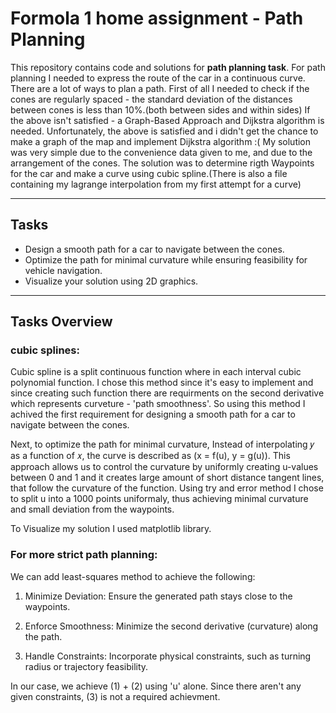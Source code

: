 # Formola 1 home assignment - Path Planning

This repository contains code and solutions for **path planning task**.
For path planning I needed to express the route of the car in a continuous curve.
There are a lot of ways to plan a path. First of all I needed to check if the cones are regularly spaced - the standard deviation of the distances between cones is less than 10%.(both between sides and within sides)
If the above isn't satisfied - a Graph-Based Approach and Dijkstra algorithm is needed.
Unfortunately, the above is satisfied and i didn't get the chance to make a graph of the map and implement Dijkstra algorithm :(
My solution was very simple due to the convenience data given to me, and due to the arrangement of the cones.
The solution was to determine rigth Waypoints for the car and make a curve using cubic spline.(There is also a file containing my lagrange interpolation from my first attempt for a curve)

---

## Tasks
- Design a smooth path for a car to navigate between the cones.
- Optimize the path for minimal curvature while ensuring feasibility for vehicle navigation.
- Visualize your solution using 2D graphics.

---

## Tasks Overview

### cubic splines:
Cubic spline is a split continuous function where in each interval cubic polynomial function.
I chose this method since it's easy to implement and since creating such function there are requirments on the second derivative which represents curveture - 'path smoothness'.
So using this method I achived the first requirement for designing a smooth path for a car to navigate between the cones.

Next, to optimize the path for minimal curvature, Instead of interpolating 𝑦 as a function of 𝑥, the curve is described as (x = f(u), y = g(u)).
This approach allows us to control the curvature by uniformly creating u-values between 0 and 1 and it creates large amount of short distance tangent lines, that follow the curvature of the function.
Using try and error method I chose to split u into a 1000 points uniformaly, thus achieving minimal curvature and small deviation from the waypoints.

To Visualize my solution I used matplotlib library.

### For more strict path planning:
We can add least-squares method to achieve the following:
1. Minimize Deviation:
  Ensure the generated path stays close to the waypoints.

2. Enforce Smoothness:
  Minimize the second derivative (curvature) along the path.

3. Handle Constraints:
  Incorporate physical constraints, such as turning radius or trajectory feasibility.

In our case, we achieve (1) + (2) using 'u' alone.
Since there aren't any given constraints, (3) is not a required achievment.

